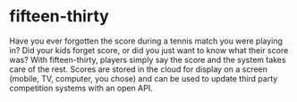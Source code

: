 # fifteen-thirty
Have you ever forgotten the score during a tennis match you were playing in? Did your kids forget score, or did you just want to know what their score was? With fifteen-thirty, players simply say the score and the system takes care of the rest. Scores are stored in the cloud for display on a screen (mobile, TV, computer, you chose) and can be used to update third party competition systems with an open API.
